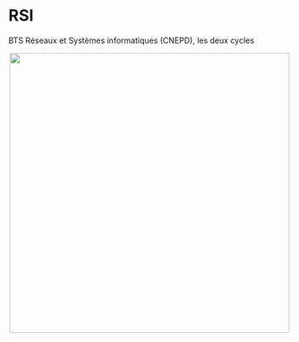 # RSI
BTS Réseaux et Systèmes informatiques (CNEPD), les deux cycles

<div id="header" align="center">
  <img src="https://substackcdn.com/image/fetch/f_auto,q_auto:good,fl_progressive:steep/https%3A%2F%2Fbucketeer-e05bbc84-baa3-437e-9518-adb32be77984.s3.amazonaws.com%2Fpublic%2Fimages%2Fa5aba429-782b-40f5-a681-10bf98302a59_800x450.gif" width="500"/>
</div>
